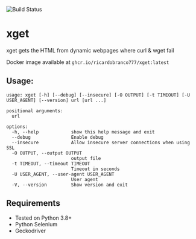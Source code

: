 ![Build Status](https://github.com/ricardobranco777/xget/actions/workflows/ci.yml/badge.svg)

# xget
xget gets the HTML from dynamic webpages where curl & wget fail

Docker image available at `ghcr.io/ricardobranco777/xget:latest`

## Usage:

```
usage: xget [-h] [--debug] [--insecure] [-O OUTPUT] [-t TIMEOUT] [-U USER_AGENT] [--version] url [url ...]

positional arguments:
  url

options:
  -h, --help            show this help message and exit
  --debug               Enable debug
  --insecure            Allow insecure server connections when using SSL
  -O OUTPUT, --output OUTPUT
                        output file
  -t TIMEOUT, --timeout TIMEOUT
                        Timeout in seconds
  -U USER_AGENT, --user-agent USER_AGENT
                        User agent
  -V, --version         Show version and exit
```

## Requirements

- Tested on Python 3.8+
- Python Selenium
- Geckodriver
